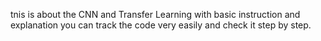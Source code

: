 tnis is about the CNN and Transfer Learning with basic instruction and explanation 
you can track the code very easily and check it step by step.